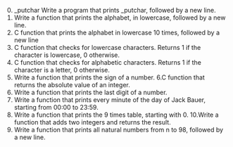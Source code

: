 0. _putchar Write a program that prints _putchar, followed by a new line.
1. Write a function that prints the alphabet, in lowercase, followed by a new line.
2. C function that prints the alphabet in lowercase 10 times, followed by a new line
3. C function that checks for lowercase characters. Returns 1 if the character is lowercase, 0 otherwise.
4. C function that checks for alphabetic characters. Returns 1 if the character is a letter, 0 otherwise.
5. Write a function that prints the sign of a number.
6.C function that returns the absolute value of an integer.
7. Write a function that prints the last digit of a number.
8. Write a function that prints every minute of the day of Jack Bauer, starting from 00:00 to 23:59.
9. Write a function that prints the 9 times table, starting with 0.
10.Write a function that adds two integers and returns the result.
11. Write a function that prints all natural numbers from n to 98, followed by a new line.
